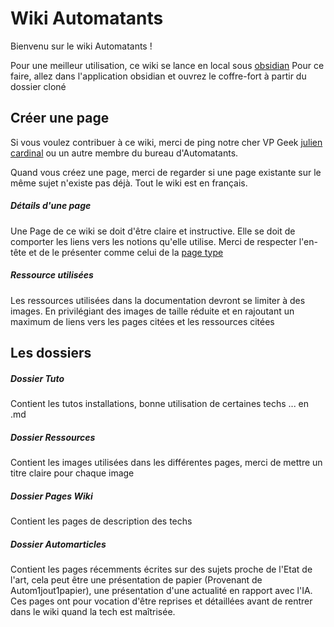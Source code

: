 # Wiki Automatants

Bienvenu sur le wiki Automatants !

Pour une meilleur utilisation, ce wiki se lance en local sous [obsidian](https://obsidian.md)
Pour ce faire, allez dans l'application obsidian et ouvrez le coffre-fort à partir du dossier cloné

## Créer une page

Si vous voulez contribuer à ce wiki, merci de ping notre cher VP Geek [julien cardinal](mailto:julien.cardinal@student-cs.fr) ou un autre membre du bureau d'Automatants.

Quand vous créez une page, merci de regarder si une page existante sur le même sujet n'existe pas déjà. Tout le wiki est en français.


##### Détails d'une page

Une Page de ce wiki se doit d'être claire et instructive. Elle se doit de comporter les liens vers les notions qu'elle utilise.
Merci de respecter l'en-tête et de le présenter comme celui de la [page type](Page_Type)

##### Ressource utilisées

Les ressources utilisées dans la documentation devront se limiter à des images. En privilégiant des images de taille réduite et en rajoutant un maximum de liens vers les pages citées et les ressources citées

## Les dossiers

##### Dossier Tuto

Contient les tutos installations, bonne utilisation de certaines techs ... en .md

##### Dossier Ressources

Contient les images utilisées dans les différentes pages, merci de mettre un titre claire pour chaque image

##### Dossier Pages Wiki

Contient les pages de description des techs

##### Dossier Automarticles

Contient les pages récemments écrites sur des sujets proche de l'Etat de l'art, cela peut être une présentation de papier (Provenant de Autom1jout1papier), une présentation d'une actualité en rapport avec l'IA.
Ces pages ont pour vocation d'être reprises et détaillées avant de rentrer dans le wiki quand la tech est maîtrisée. 
